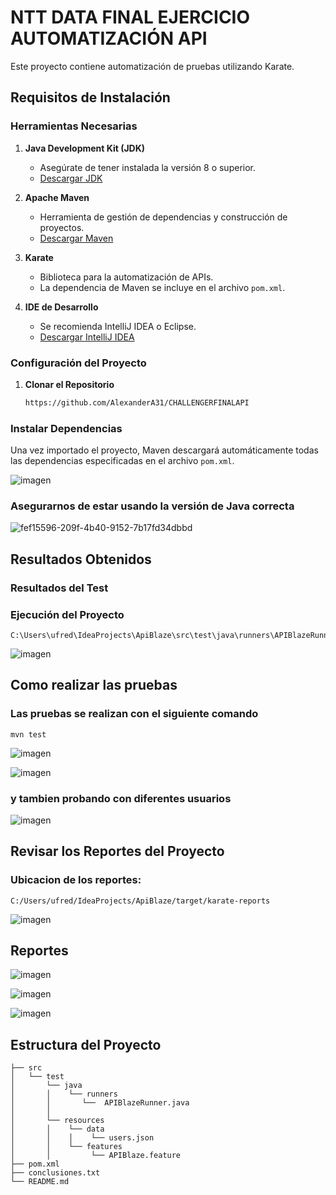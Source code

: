 # NTT DATA FINAL EJERCICIO AUTOMATIZACIÓN API

Este proyecto contiene automatización de pruebas utilizando Karate.

## Requisitos de Instalación

### Herramientas Necesarias

1. **Java Development Kit (JDK)**
   - Asegúrate de tener instalada la versión 8 o superior.
   - [Descargar JDK](https://www.oracle.com/java/technologies/javase-downloads.html)

2. **Apache Maven**
   - Herramienta de gestión de dependencias y construcción de proyectos.
   - [Descargar Maven](https://maven.apache.org/download.cgi)

3. **Karate**
   - Biblioteca para la automatización de APIs.
   - La dependencia de Maven se incluye en el archivo `pom.xml`.

4. **IDE de Desarrollo**
   - Se recomienda IntelliJ IDEA o Eclipse.
   - [Descargar IntelliJ IDEA](https://www.jetbrains.com/idea/download/)

### Configuración del Proyecto

1. **Clonar el Repositorio**
   ```bash
   https://github.com/AlexanderA31/CHALLENGERFINALAPI
   
### Instalar Dependencias

Una vez importado el proyecto, Maven descargará automáticamente todas las dependencias especificadas en el archivo `pom.xml`. 

![imagen](https://github.com/user-attachments/assets/158783f2-be7e-4a1b-b900-70a5b4a64f7e)

### Asegurarnos de estar usando la versión de Java correcta 

![fef15596-209f-4b40-9152-7b17fd34dbbd](https://github.com/user-attachments/assets/82c3fef3-52c6-441a-a051-189e1402af05)

## Resultados Obtenidos

### Resultados del Test

### Ejecución del Proyecto 

    C:\Users\ufred\IdeaProjects\ApiBlaze\src\test\java\runners\APIBlazeRunner.java

![imagen](https://github.com/user-attachments/assets/d44f6cc4-ae62-452f-876c-12630a997489)

## Como realizar las pruebas
### Las pruebas se realizan con el siguiente comando
    mvn test

![imagen](https://github.com/user-attachments/assets/47c0c1e4-25d4-4223-b0ec-b75f3f1b807a)

![imagen](https://github.com/user-attachments/assets/513e2bfa-fd8e-4f41-982b-9222ab7bcca8)

### y tambien probando con diferentes usuarios 

![imagen](https://github.com/user-attachments/assets/0a865fb0-ad81-47b3-b180-cb7b9e95e456)

## Revisar los Reportes del Proyecto 

### Ubicacion de los reportes: 

    C:/Users/ufred/IdeaProjects/ApiBlaze/target/karate-reports

![imagen](https://github.com/user-attachments/assets/52894ef7-7789-4bf7-af1e-09d973f4316c)

## Reportes 

![imagen](https://github.com/user-attachments/assets/c29a5ec9-8938-45d5-863a-f4e20d0cd911)

![imagen](https://github.com/user-attachments/assets/3a7fcbff-6224-47b2-8e14-cbb1675f4f9e)

![imagen](https://github.com/user-attachments/assets/79492c62-426b-496c-9c19-3ca421d38b43)


## Estructura del Proyecto

```plaintext
├── src
│   └── test
│       └── java
│       │    └── runners
│       │       └──  APIBlazeRunner.java
│       │
│       └── resources
│       │    └── data
│       │    │    └── users.json
│       │    └── features
│       │         └── APIBlaze.feature
├── pom.xml
├── conclusiones.txt
└── README.md
